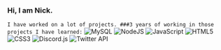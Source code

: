 ### Hi, I am Nick.

`I have worked on a lot of projects.
###3 years of working in those projects I have learned:`
![MySQL](https://img.shields.io/badge/mysql-%2300f.svg?style=for-the-badge&logo=mysql&logoColor=white)
![NodeJS](https://img.shields.io/badge/node.js-6DA55F?style=for-the-badge&logo=node.js&logoColor=white)
![JavaScript](https://img.shields.io/badge/javascript-%23323330.svg?style=for-the-badge&logo=javascript&logoColor=%23F7DF1E)
![HTML5](https://img.shields.io/badge/html5-%23E34F26.svg?style=for-the-badge&logo=html5&logoColor=white)
![CSS3](https://img.shields.io/badge/css3-%231572B6.svg?style=for-the-badge&logo=css3&logoColor=white)
![Discord.js](https://img.shields.io/badge/Discord-%235865F2.svg?style=for-the-badge&logo=discord&logoColor=white)
![Twitter API](https://img.shields.io/badge/Twitter-%231DA1F2.svg?style=for-the-badge&logo=Twitter&logoColor=white)
